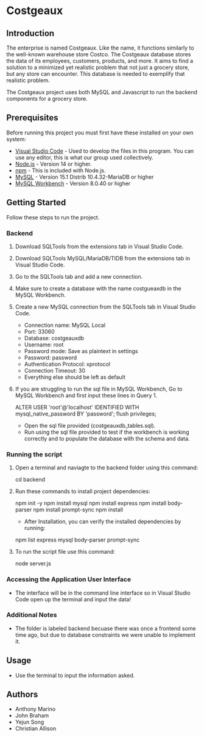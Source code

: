# Costgeaux

## Introduction 
The enterprise is named Costgeaux. Like the name, it functions similarly to the well-known warehouse store Costco. The Costgeaux database stores the data of its employees, customers, products, and more. It aims to find a solution to a minimized yet realistic problem that not just a grocery store, but any store can encounter. This database is needed to exemplify that realistic problem.

The Costgeaux project uses both MySQL and Javascript to run the backend components for a grocery store.

## Prerequisites

Before running this project you must first have these installed on your own system:

- [Visual Studio Code](https://code.visualstudio.com/download) - Used to develop the files in this program. You can use any editor, this is what our group used collectively.
- [Node.js](https://nodejs.org/) - Version 14 or higher.
- [npm](https://www.npmjs.com/) - This is included with Node.js.
- [MySQL](https://www.mysql.com/) - Version 15.1 Distrib 10.4.32-MariaDB or higher
- [MySQL Workbench](https://dev.mysql.com/downloads/workbench/) - Version 8.0.40 or higher

## Getting Started

Follow these steps to run the project.

### Backend

1. Download SQLTools from the extensions tab in Visual Studio Code.
2. Download SQLTools MySQL/MariaDB/TIDB from the extensions tab in Visual Studio Code.
3. Go to the SQLTools tab and add a new connection.
4. Make sure to create a database with the name costgueaxdb in the MySQL Workbench.
5. Create a new MySQL connection from the SQLTools tab in Visual Studio Code.
    - Connection name: MySQL Local
    - Port: 33060
    - Database: costgeauxdb
    - Username: root
    - Password mode: Save as plaintext in settings
    - Password: password
    - Authentication Protocol: xprotocol
    - Connection Timeout: 30
    - Everything else should be left as default
6. If you are struggling to run the sql file in MySQL Workbench, Go to MySQL Workbench and first input these lines in Query 1.

    ALTER USER 'root'@'localhost' IDENTIFIED WITH mysql_native_password BY 'password';
    flush privileges;

    - Open the sql file provided (costgeauxdb_tables.sql).
    - Run using the sql file provided to test if the workbench is working correctly and to populate the database with the schema and data.

### Running the script

1. Open a terminal and naviagte to the backend folder using this command:

    cd backend

2. Run these commands to install project dependencies:

    npm init -y
    npm install mysql 
    npm install express
    npm install body-parser
    npm install prompt-sync
    npm install

    - After Installation, you can verify the installed dependencies by running:

    npm list express mysql body-parser prompt-sync

3. To run the script file use this command:

    node server.js

### Accessing the Application User Interface

- The interface will be in the command line interface so in Visual Studio Code open up the terminal and input the data!

### Additional Notes

- The folder is labeled backend becuase there was once a frontend some time ago, but due to database constraints we were unable to implement it.

## Usage

- Use the terminal to input the information asked.

## Authors

- Anthony Marino
- John Braham
- Yejun Song
- Christian Allison